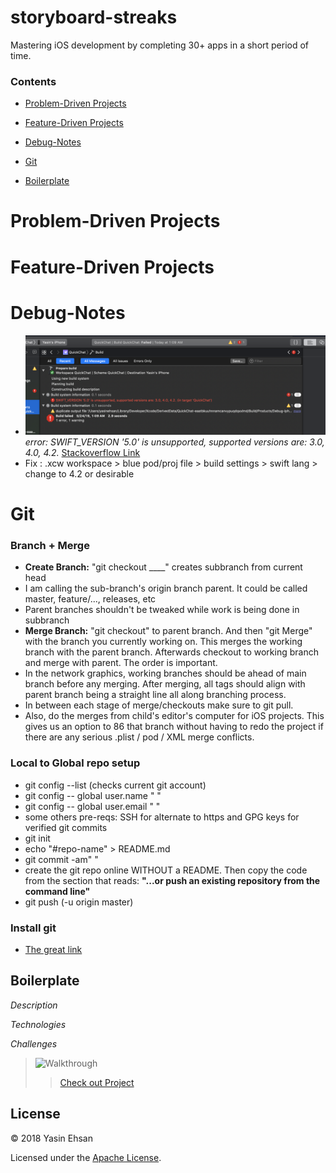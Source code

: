 # storyboard-streaks
Mastering iOS development by completing 30+ apps in a short period of time.

### Contents
- [Problem-Driven Projects](#Problem-Driven-Projects)
- [Feature-Driven Projects](#Feature-Driven-Projects)

- [Debug-Notes](#Debug-Notes)
- [Git](#Git)
- [Boilerplate](#Boilerplate)


# Problem-Driven Projects

# Feature-Driven Projects

# Debug-Notes
- ![Demo](img/swiftv.png)_error: SWIFT_VERSION '5.0' is unsupported, supported versions are: 3.0, 4.0, 4.2._  [Stackoverflow Link](https://stackoverflow.com/questions/55585062/xcode-keeps-showing-1-swift-version-5-0-is-unsupported-supported-versions-a)
- Fix : .xcw workspace > blue pod/proj file > build settings > swift lang > change to 4.2 or desirable 


# Git 
### Branch + Merge
- **Create Branch:** "git checkout ____" creates subbranch from current head
- I am calling the sub-branch's origin branch parent. It could be called master, feature/..., releases, etc
- Parent branches shouldn't be tweaked while work is being done in subbranch
- **Merge Branch:** "git checkout" to parent branch. And then "git Merge" with the branch you currently working on. This merges the working branch with the parent branch. Afterwards checkout to working branch and merge with parent. The order is important.
- In the network graphics, working branches should be ahead of main branch before any merging. After merging, all tags should align with parent branch being a straight line all along branching process.
- In between each stage of merge/checkouts make sure to git pull.
- Also, do the merges from child's editor's computer for iOS projects. This gives us an option to 86 that branch without having to redo the project if there are any serious .plist / pod / XML merge conflicts.


### Local to Global repo setup
- git config --list (checks current git account)
- git config -- global user.name " "
- git config -- global user.email " "
- some others pre-reqs: SSH for alternate to https and GPG keys for verified git commits
- git init
- echo "#repo-name" > README.md
- git commit -am" "
- create the git repo online WITHOUT a README. Then copy the code from the section that reads: **"...or push an existing repository from the command line"** 
- git push (-u origin master)
### Install git 
- [The great link](https://gist.github.com/derhuerst/1b15ff4652a867391f03)




## Boilerplate
*Description*

*Technologies*

*Challenges*

> ![Walkthrough](demo/)
>> [Check out Project](/)

## License
© 2018 Yasin Ehsan

Licensed under the [Apache License](LICENSE).
